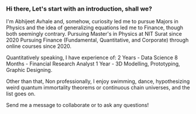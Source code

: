 ### Hi there, Let's start with an introduction, shall we?
I'm Abhijeet Avhale and, somehow, curiosity led me to pursue Majors in Physics and the idea of generalizing equations led me to Finance, though both seemingly contrary.
Pursuing Master's in Physics at NIT Surat since 2020
Pursuing Finance (Fundamental, Quantitative, and Corporate) through online courses since 2020.

Quantitatively speaking, I have experience of:
2 Years - Data Science
8 Months - Financial Research Analyst
1 Year - 3D Modelling, Prototyping, Graphic Designing.


Other than that, Non professionally, I enjoy swimming, dance, hypothesizing weird quantum immortality theorems or continuous chain universes, and the list goes on.

Send me a message to collaborate or to ask any questions!
